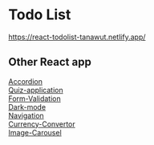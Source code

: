 # Todo List
https://react-todolist-tanawut.netlify.app/

## Other React app

[Accordion](https://github.com/Josephsavesafe/React-Accordion)\
[Quiz-application](https://github.com/Josephsavesafe/React-quiz-application)\
[Form-Validation](https://github.com/Josephsavesafe/React-form-validation)\
[Dark-mode](https://github.com/Josephsavesafe/React-Dark-mode)\
[Navigation ](https://github.com/Josephsavesafe/React-quiz-application)\
[Currency-Convertor ](https://github.com/Josephsavesafe/React-quiz-application)\
[Image-Carousel](https://github.com/Josephsavesafe/React-Image-Carousel)


